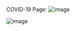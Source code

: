 COVID-19 Page:
![image](https://github.com/user-attachments/assets/eebbff6f-0517-481d-bec5-a9eab3288290)

![image](https://github.com/user-attachments/assets/72451445-1a66-473a-8bb1-cc66db034802)
